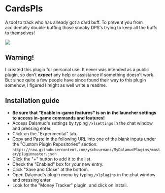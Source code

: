 # CardsPls
A tool to track who has already got a card buff. To prevent you from accidentally double-buffing those sneaky DPS's trying to keep all the buffs to themselves!

![](res/cardspls.gif)

## Warning!
I created this plugin for personal use. It never was intended as a public plugin, so don't _**expect**_ any help or assistance if something doesn't work. But since quite a few people have since found their way to this plugin somehow, I figured I might as well write a readme.

## Installation guide
* **Be sure that "Enable in-game features" is on in the launcher settings to access in-game commands and features!**
* Access Dalamud's settings by typing `/xlsettings` in the chat window and pressing enter.
* Click on the "Experimental" tab.
* Copy and Paste in the following URL into one of the blank inputs under the "Custom Plugin Repositories" section: `https://raw.githubusercontent.com/yschuurmans/MyDalamudPlugins/master/pluginmaster.json`
* Click the "+" button to add it to the list.
* Check the "Enabled" box for your new entry.
* Click "Save and Close" at the bottom.
* Open Dalamud's plugin menu by typing `/xlplugins` in the chat window and pressing enter.
* Look for the "Money Tracker" plugin, and click on install.

